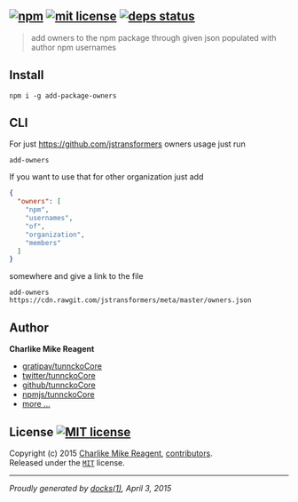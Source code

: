 ## [![npm][npmjs-img]][npmjs-url] [![mit license][license-img]][license-url] [![deps status][daviddm-img]][daviddm-url]

> add owners to the npm package through given json populated with author npm usernames

## Install
```
npm i -g add-package-owners
```

## CLI
For just https://github.com/jstransformers owners usage just run
```
add-owners
```

If you want to use that for other organization just add
```json
{
  "owners": [
    "npm",
    "usernames",
    "of",
    "organization",
    "members"
  ]
}
```
somewhere and give a link to the file

```
add-owners https://cdn.rawgit.com/jstransformers/meta/master/owners.json
```


## Author
**Charlike Mike Reagent**
+ [gratipay/tunnckoCore][author-gratipay]
+ [twitter/tunnckoCore][author-twitter]
+ [github/tunnckoCore][author-github]
+ [npmjs/tunnckoCore][author-npmjs]
+ [more ...][contrib-more]


## License [![MIT license][license-img]][license-url]
Copyright (c) 2015 [Charlike Mike Reagent][contrib-more], [contributors][contrib-graf].  
Released under the [`MIT`][license-url] license.


[npmjs-url]: http://npm.im/add-package-owners
[npmjs-img]: https://img.shields.io/npm/v/add-package-owners.svg?style=flat&label=add-package-owners

[coveralls-url]: https://coveralls.io/r/tunnckoCore/add-package-owners?branch=master
[coveralls-img]: https://img.shields.io/coveralls/tunnckoCore/add-package-owners.svg?style=flat

[license-url]: https://github.com/tunnckoCore/add-package-owners/blob/master/license.md
[license-img]: https://img.shields.io/badge/license-MIT-blue.svg?style=flat

[travis-url]: https://travis-ci.org/tunnckoCore/add-package-owners
[travis-img]: https://img.shields.io/travis/tunnckoCore/add-package-owners.svg?style=flat

[daviddm-url]: https://david-dm.org/tunnckoCore/add-package-owners
[daviddm-img]: https://img.shields.io/david/tunnckoCore/add-package-owners.svg?style=flat

[author-gratipay]: https://gratipay.com/tunnckoCore
[author-twitter]: https://twitter.com/tunnckoCore
[author-github]: https://github.com/tunnckoCore
[author-npmjs]: https://npmjs.org/~tunnckocore

[contrib-more]: http://j.mp/1stW47C
[contrib-graf]: https://github.com/tunnckoCore/add-package-owners/graphs/contributors

***

_Proudly generated by [docks(1)](https://github.com/tunnckoCore), April 3, 2015_